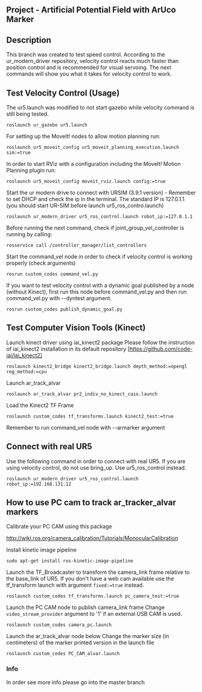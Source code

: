 ## Project - Artificial Potential Field with ArUco Marker

## Description

This branch was created to test speed control. According to the ur_modern_driver repository, velocity control reacts much faster than position control and is recommended for visual servoing. The next commands will show you what it takes for velocity control to work.

## Test Velocity Control (Usage)

The ur5.launch was modified to not start gazebo while velocity command is still being tested.

`roslaunch ur_gazebo ur5.launch`

For setting up the MoveIt! nodes to allow motion planning run:

`roslaunch ur5_moveit_config ur5_moveit_planning_execution.launch sim:=true`

In order to start RViz with a configuration including the MoveIt! Motion Planning plugin run:

`roslaunch ur5_moveit_config moveit_rviz.launch config:=true`

Start the ur modern drive to connect with URSIM (3.9.1 version) - Remember to set DHCP and check the ip in the terminal. The standard IP is 127.0.1.1 (you should start UR-SIM before launch ur5_ros_contro.launch)

`roslaunch ur_modern_driver ur5_ros_control.launch robot_ip:=127.0.1.1`

Before running the next command, check if joint_group_vel_controller is running by calling:

`rosservice call /controller_manager/list_controllers`

Start the command_vel node in order to check if velocity control is working properly (check arguments)

`rosrun custom_codes command_vel.py`

If you want to test velocity control with a dynamic goal published by a node (without Kinect), first run this node before command_vel.py and then run command_vel.py with --dyntest argument.

`rosrun custom_codes publish_dynamic_goal.py`

## Test Computer Vision Tools (Kinect)

Launch kinect driver using iai_kinect2 package
Please follow the instruction of iai_kinect2 installation in its default repository [https://github.com/code-iai/iai_kinect2]

`roslaunch kinect2_bridge kinect2_bridge.launch depth_method:=opengl reg_method:=cpu`

Launch ar_track_alvar

`roslaunch ar_track_alvar pr2_indiv_no_kinect_caio.launch`

Load the Kinect2 TF Frame

`roslaunch custom_codes tf_transforms.launch kinect2_test:=true`

Remember to run command_vel node with --armarker argument

## Connect with real UR5

Use the following command in order to connect with real UR5.
If you are using velocity control, do not use bring_up. Use ur5_ros_control instead.

`roslaunch ur_modern_driver ur5_ros_control.launch robot_ip:=192.168.131.12`

## How to use PC cam to track ar_tracker_alvar markers

Calibrate your PC CAM using this package

http://wiki.ros.org/camera_calibration/Tutorials/MonocularCalibration

Install kinetic image pipeline

`sudo apt-get install ros-kinetic-image-pipeline`

Launch the TF_Broadcaster to transform the camera_link frame relative to the base_link of UR5.
If you don't have a web cam available use the tf_transform launch with argument `fixed:=true` instead.

`roslaunch custom_codes tf_transforms.launch pc_camera_test:=true`

Launch the PC CAM node to publish camera_link frame
Change `video_stream_provider` argument to '1' if an external USB CAM is used.

`roslaunch custom_codes camera_pc.launch`

Launch the ar_track_alvar node below
Change the marker size (in centimeters) of the marker printed version in the launch file

`roslaunch custom_codes PC_CAM_alvar.launch`

### Info

In order see more info please go into the master branch
